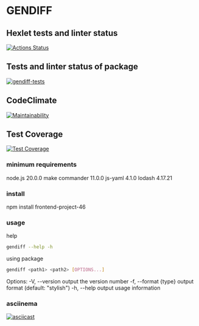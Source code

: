 # GENDIFF

## Hexlet tests and linter status

[![Actions Status](https://github.com/aleksei-shvets/frontend-project-46/workflows/hexlet-check/badge.svg)](https://github.com/aleksei-shvets/frontend-project-46/actions)

## Tests and linter status of package

[![gendiff-tests](https://github.com/aleksei-shvets/frontend-project-46/actions/workflows/gendiff-tests.yml/badge.svg)](https://github.com/aleksei-shvets/frontend-project-46/actions/workflows/gendiff-tests.yml)

## CodeClimate

[![Maintainability](https://api.codeclimate.com/v1/badges/bf3ea277f56b6f375f6a/maintainability)](https://codeclimate.com/github/aleksei-shvets/frontend-project-46/maintainability)

## Test Coverage

[![Test Coverage](https://api.codeclimate.com/v1/badges/bf3ea277f56b6f375f6a/test_coverage)](https://codeclimate.com/github/aleksei-shvets/frontend-project-46/test_coverage)

### minimum requirements

node.js 20.0.0
make
commander 11.0.0
js-yaml 4.1.0
lodash 4.17.21

### install

npm install frontend-project-46

### usage

help

```bash
gendiff --help -h
```

using package

```bash
gendiff <path1> <path2> [OPTIONS...]
```

Options:
  -V, --version        output the version number
  -f, --format {type}  output format (default: "stylish")
  -h, --help           output usage information

### asciinema

[![asciicast](https://asciinema.org/a/Vmnttki48TJr8uMVcYy2AszUt.svg)](https://asciinema.org/a/Vmnttki48TJr8uMVcYy2AszUt)
